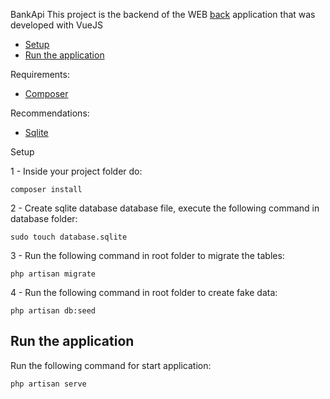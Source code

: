 BankApi
This project is the backend of the WEB <a href="https://github.com/igormarti/bank_frontend">back</a>  application that was developed with VueJS

- [Setup](#setup)
- [Run the application](#runtheapplication)

Requirements:
   <ul> 
    <li><a href="https://getcomposer.org/">Composer</a></li>
   </ul>
   
Recommendations:
   <ul> 
    <li><a href="https://www.sqlite.org/index.html">Sqlite</a></li>
   </ul

## Setup
1 - Inside your project folder do:
```shell
composer install
```
2 - Create sqlite database database file, execute the following command in database folder:
```shell
sudo touch database.sqlite
```
3 - Run the following command in root folder to migrate the tables:
```shell
php artisan migrate
```
4 - Run the following command in root folder to create fake data:
```shell
php artisan db:seed
```
## Run the application
Run the following command for start application:
```shell
php artisan serve
```
